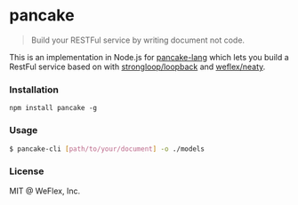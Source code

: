 # pancake

> Build your RESTFul service by writing document not code.

This is an implementation in Node.js for [pancake-lang](./) which lets you build
a RestFul service based on with [strongloop/loopback](https://github.com/strongloop/loopback)
and [weflex/neaty](https://github.com/strongloop/loopback).

### Installation

```
npm install pancake -g
```

### Usage

```sh
$ pancake-cli [path/to/your/document] -o ./models
```

### License

MIT @ WeFlex, Inc.
